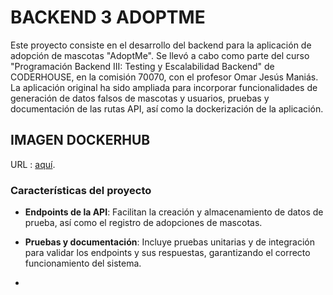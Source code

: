 # BACKEND 3 ADOPTME
Este proyecto consiste en el desarrollo del backend para la aplicación de adopción de mascotas "AdoptMe". Se llevó a cabo como parte del curso "Programación Backend III: Testing y Escalabilidad Backend" de CODERHOUSE, en la comisión 70070, con el profesor Omar Jesús Maniás. La aplicación original ha sido ampliada para incorporar funcionalidades de generación de datos falsos de mascotas y usuarios, pruebas y documentación de las rutas API, así como la dockerización de la aplicación.

## IMAGEN DOCKERHUB 
  URL : [aquí](https://hub.docker.com/repository/docker/micaela770/adoptme/general).


### Características del proyecto

- **Endpoints de la API**: Facilitan la creación y almacenamiento de datos de prueba, así como el registro de adopciones de mascotas.
- **Pruebas y documentación**: Incluye pruebas unitarias y de integración para validar los endpoints y sus respuestas, garantizando el correcto funcionamiento del sistema.

- 
